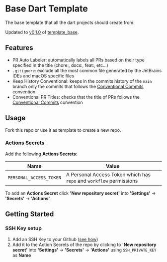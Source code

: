 # Base Dart Template 
The base template that all the dart projects should create from.

Updated to [v0.1.0](https://github.com/fabriziocacicia/template_base/releases/tag/v0.1.0) of [template_base](https://github.com/fabriziocacicia/template_base).

## Features
- PR Auto Labeler: automatically labels all PRs based on their type specified in the title (chore:, docs:, feat:, etc...)
- `.gitignore`: exclude all the most common file generated by the JetBrains IDEs and macOS specific files
- Keep History Conventional: keeps in the commits history of the `main` branch only the commits that follows the [Conventional Commits][1] convention
- Conventional PR Titles: checks that the title of PRs follows the [Conventional Commits][1] convention

## Usage
Fork this repo or use it as template to create a new repo.

### Actions Secrets
Add the following **Actions Secrets**:

| Name | Value |
|----|----|
| `PERSONAL_ACCESS_TOKEN` | A Personal Access Token which has `repo` and `workflow` permissions |

To add an **Actions Secret** click **'New repository secret'** into **'Settings'** -> **'Secrets'** -> **'Actions'**


## Getting Started
### SSH Key setup
1) Add an SSH Key to your Github ([see how](https://docs.github.com/en/authentication/connecting-to-github-with-ssh/adding-a-new-ssh-key-to-your-github-account))
2) Add it to the Action Secrets of the repo by clicking to **'New repository secret'**  into **'Settings'** -> **'Secrets'** -> **'Actions'** using `SSH_PRIVATE_KEY` as **Name**

[1]: https://www.conventionalcommits.org/
